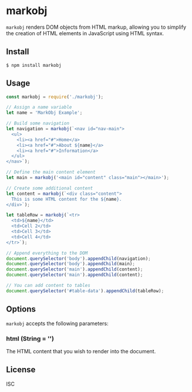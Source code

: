 # markobj

`markobj` renders DOM objects from HTML markup, allowing you to simplify the creation of HTML elements in JavaScript using HTML syntax.


## Install

```
$ npm install markobj
```


## Usage

```js
const markobj = require('./markobj');

// Assign a name variable
let name = 'MarkObj Example';

// Build some navigation
let navigation = markobj(`<nav id="nav-main">
  <ul>
    <li><a href="#">Home</a>
    <li><a href="#">About ${name}</a>
    <li><a href="#">Information</a>
  </ul>
</nav>`);

// Define the main content element
let main = markobj('<main id="content" class="main"></main>');

// Create some additional content
let content = markobj(`<div class="content">
  This is some HTML content for the ${name}.
</div>`);

let tableRow = markobj(`<tr>
  <td>${name}</td>
  <td>Cell 2</td>
  <td>Cell 3</td>
  <td>Cell 4</td>
</tr>`);

// Append everything to the DOM
document.querySelector('body').appendChild(navigation);
document.querySelector('body').appendChild(main);
document.querySelector('main').appendChild(content);
document.querySelector('main').appendChild(content);

// You can add content to tables
document.querySelector('#table-data').appendChild(tableRow);
```

## Options

`markobj` accepts the following parameters:

### html (String = '')
The HTML content that you wish to render into the document.


## License

ISC
